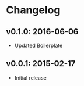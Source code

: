 # Changelog

## v0.1.0: 2016-06-06

- Updated Boilerplate

## v0.0.1: 2015-02-17

- Initial release
